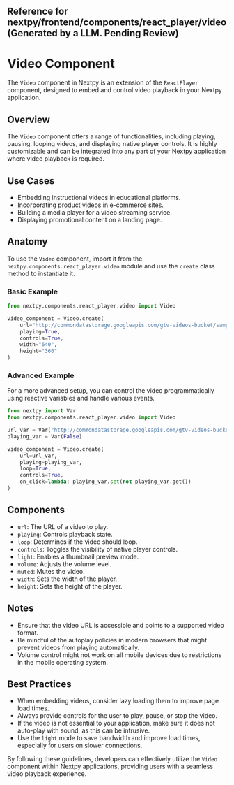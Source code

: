 ##  Reference for nextpy/frontend/components/react_player/video(Generated by a LLM. Pending Review)

# Video Component

The `Video` component in Nextpy is an extension of the `ReactPlayer` component, designed to embed and control video playback in your Nextpy application.

## Overview

The `Video` component offers a range of functionalities, including playing, pausing, looping videos, and displaying native player controls. It is highly customizable and can be integrated into any part of your Nextpy application where video playback is required.

## Use Cases

- Embedding instructional videos in educational platforms.
- Incorporating product videos in e-commerce sites.
- Building a media player for a video streaming service.
- Displaying promotional content on a landing page.

## Anatomy

To use the `Video` component, import it from the `nextpy.components.react_player.video` module and use the `create` class method to instantiate it.

### Basic Example

```python
from nextpy.components.react_player.video import Video

video_component = Video.create(
    url="http://commondatastorage.googleapis.com/gtv-videos-bucket/sample/BigBuckBunny.mp4",
    playing=True,
    controls=True,
    width="640",
    height="360"
)
```

### Advanced Example

For a more advanced setup, you can control the video programmatically using reactive variables and handle various events.

```python
from nextpy import Var
from nextpy.components.react_player.video import Video

url_var = Var("http://commondatastorage.googleapis.com/gtv-videos-bucket/sample/BigBuckBunny.mp4")
playing_var = Var(False)

video_component = Video.create(
    url=url_var,
    playing=playing_var,
    loop=True,
    controls=True,
    on_click=lambda: playing_var.set(not playing_var.get())
)
```

## Components

- `url`: The URL of a video to play.
- `playing`: Controls playback state.
- `loop`: Determines if the video should loop.
- `controls`: Toggles the visibility of native player controls.
- `light`: Enables a thumbnail preview mode.
- `volume`: Adjusts the volume level.
- `muted`: Mutes the video.
- `width`: Sets the width of the player.
- `height`: Sets the height of the player.

## Notes

- Ensure that the video URL is accessible and points to a supported video format.
- Be mindful of the autoplay policies in modern browsers that might prevent videos from playing automatically.
- Volume control might not work on all mobile devices due to restrictions in the mobile operating system.

## Best Practices

- When embedding videos, consider lazy loading them to improve page load times.
- Always provide controls for the user to play, pause, or stop the video.
- If the video is not essential to your application, make sure it does not auto-play with sound, as this can be intrusive.
- Use the `light` mode to save bandwidth and improve load times, especially for users on slower connections.

By following these guidelines, developers can effectively utilize the `Video` component within Nextpy applications, providing users with a seamless video playback experience.